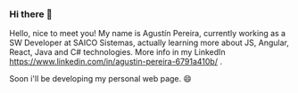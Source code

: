 ### Hi there 👋

<!--
**AgustinPereira25/AgustinPereira25** is a ✨ _special_ ✨ repository because its `README.md` (this file) appears on your GitHub profile.

Here are some ideas to get you started:

- 🔭 I’m currently working on ...
- 🌱 I’m currently learning ...
- 👯 I’m looking to collaborate on ...
- 🤔 I’m looking for help with ...
- 💬 Ask me about ...
- 📫 How to reach me: ...
- 😄 Pronouns: ...
- ⚡ Fun fact: ...
-->
Hello, nice to meet you! My name is Agustín Pereira, currently working as a SW Developer at SAICO Sistemas, actually learning more about JS, Angular, React, Java and C# technologies. More info in my LinkedIn https://www.linkedin.com/in/agustin-pereira-6791a410b/ .

Soon i'll be developing my personal web page. 😄

